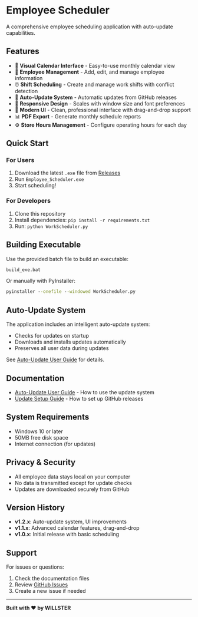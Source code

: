 # Employee Scheduler

A comprehensive employee scheduling application with auto-update capabilities.

## Features

- 📅 **Visual Calendar Interface** - Easy-to-use monthly calendar view
- 👥 **Employee Management** - Add, edit, and manage employee information
- ⏰ **Shift Scheduling** - Create and manage work shifts with conflict detection
- 🔄 **Auto-Update System** - Automatic updates from GitHub releases
- 📱 **Responsive Design** - Scales with window size and font preferences
- 🎨 **Modern UI** - Clean, professional interface with drag-and-drop support
- 📊 **PDF Export** - Generate monthly schedule reports
- ⚙️ **Store Hours Management** - Configure operating hours for each day

## Quick Start

### For Users
1. Download the latest `.exe` file from [Releases](../../releases)
2. Run `Employee_Scheduler.exe`
3. Start scheduling!

### For Developers
1. Clone this repository
2. Install dependencies: `pip install -r requirements.txt`
3. Run: `python WorkScheduler.py`

## Building Executable

Use the provided batch file to build an executable:
```cmd
build_exe.bat
```

Or manually with PyInstaller:
```cmd
pyinstaller --onefile --windowed WorkScheduler.py
```

## Auto-Update System

The application includes an intelligent auto-update system:
- Checks for updates on startup
- Downloads and installs updates automatically
- Preserves all user data during updates

See [Auto-Update User Guide](AUTO_UPDATE_USER_GUIDE.md) for details.

## Documentation

- [Auto-Update User Guide](AUTO_UPDATE_USER_GUIDE.md) - How to use the update system
- [Update Setup Guide](UPDATE_SETUP_GUIDE.md) - How to set up GitHub releases

## System Requirements

- Windows 10 or later
- 50MB free disk space
- Internet connection (for updates)

## Privacy & Security

- All employee data stays local on your computer
- No data is transmitted except for update checks
- Updates are downloaded securely from GitHub

## Version History

- **v1.2.x**: Auto-update system, UI improvements
- **v1.1.x**: Advanced calendar features, drag-and-drop
- **v1.0.x**: Initial release with basic scheduling

## Support

For issues or questions:
1. Check the documentation files
2. Review [GitHub Issues](../../issues)
3. Create a new issue if needed

---

**Built with ❤️ by WILLSTER**